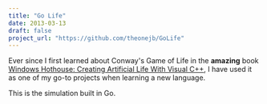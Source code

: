 ```yaml
---
title: "Go Life"
date: 2013-03-13
draft: false
project_url: "https://github.com/theonejb/GoLife"
---
```


Ever since I first learned about Conway's Game of Life in the **amazing** book <a href="http://a.co/cC1ljFx" target="_blank">Windows Hothouse: Creating Artificial Life With Visual C++</a>, I have used it as one of my go-to projects when learning a new language.

This is the simulation built in Go.